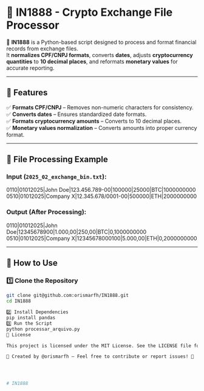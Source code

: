 # 🏦 IN1888 - Crypto Exchange File Processor

🚀 **IN1888** is a Python-based script designed to process and format financial records from exchange files.  
It **normalizes CPF/CNPJ formats**, converts **dates**, adjusts **cryptocurrency quantities** to **10 decimal places**, and reformats **monetary values** for accurate reporting.

---

## 📖 Features
✅ **Formats CPF/CNPJ** – Removes non-numeric characters for consistency.  
✅ **Converts dates** – Ensures standardized date formats.  
✅ **Formats cryptocurrency amounts** – Converts to 10 decimal places.  
✅ **Monetary values normalization** – Converts amounts into proper currency format.  

---

## 📂 File Processing Example
### **Input (`2025_02_exchange_bin.txt`):**

0110|01012025|John Doe|123.456.789-00|100000|25000|BTC|1000000000 
0510|01012025|Company X|12.345.678/0001-00|500000|ETH|2000000000


### **Output (After Processing):**

0110|01012025|John Doe|12345678900|1.000,00|250,00|BTC|0,1000000000 
0510|01012025|Company X|12345678000100|5.000,00|ETH|0,2000000000

---

## 🚀 How to Use
### 1️⃣ Clone the Repository
```bash
git clone git@github.com:orismarfh/IN1888.git
cd IN1888

2️⃣ Install Dependencies
pip install pandas
3️⃣ Run the Script
python processar_arquivo.py
📜 License

This project is licensed under the MIT License. See the LICENSE file for details.

👤 Created by @orismarfh – Feel free to contribute or report issues! 🚀




# IN1888

